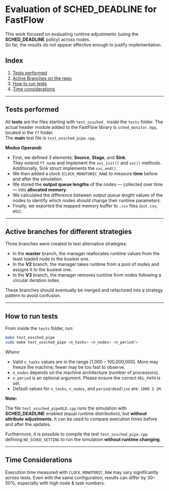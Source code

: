 # Evaluation of SCHED_DEADLINE for FastFlow
This work focused on evaluating runtime adjustments (using the **SCHED_DEADLINE** policy) across nodes.  
So far, the results do not appear effective enough to justify implementation.

## Index
1. [Tests performed](#tests-performed)  
2. [Active Branches on the repo](#active-branches-for-different-strategies)
3. [How to run tests](#how-to-run-tests)  
4. [Time considerations](#time-considerations)  

---

## Tests performed
All **tests** are the files starting with `test_ossched_` inside the `tests` folder. The actual header module added to the FastFlow library is `sched_monitor.hpp`, located in the `ff` folder.  
The **main** test file is `test_ossched_pipe.cpp`.


**Modus Operandi:**

- First, we defined 3 elements: **Source**, **Stage**, and **Sink**.  
  They extend `ff_node` and implement the `svc_init()` and `svc()` methods. Additionally, Sink struct implements the `svc_end()`.  
- We then added a clock (`CLOCK_MONOTONIC_RAW`) to measure **time** before and after the simulation.  
- We stored the **output queue lengths** of the nodes — collected over time — into **allocated memory**.  
- We calculated the difference between *output queue lenght* values of the nodes to identify which nodes should change their runtime parameters.  
- Finally, we exported the mapped memory buffer to `.csv` files (`out.csv`, etc).

---

## Active branches for different strategies
Three branches were created to test alternative strategies:  

- In the **master** branch, the manager reallocates runtime values from the least loaded node to the busiest one.  
- In the **V2** branch, the manager takes runtime from a pool of nodes and assigns it to the busiest one.  
- In the **V3** branch, the manager removes runtime from nodes following a circular iteration index.  

These branches should eventually be merged and refactored into a strategy pattern to avoid confusion.

---

## How to run tests
From inside the `tests` folder, run:

```bash
make test_ossched_pipe
sudo make test_ossched_pipe <n_tasks> <n_nodes> <n_period?> 
```

Where:

- Valid `n_tasks` values are in the range [1,000 – 100,000,000].
  More may freeze the machine; fewer may be too fast to observe.
- `n_nodes` depends on the machine architecture (number of processors).
- `n_period` is an optional argument. Please ensure the correct `REL_PATH` is set.
- Default values for `n_tasks`, `n_nodes`, and `period/deadline` are: `1000 3 1M`.

**Note:**

The file `test_ossched_pipeOLD.cpp` runs the simulation with **SCHED_DEADLINE** enabled (equal runtime distribution), but **without attribute adjustments**.
It can be used to compare execution times before and after the updates.

Furthermore, it is possible to compile the test `test_ossched_pipe.cpp` defining `NO_SCHED_SETTING` to run the simulation **without runtime changing**. 

---

## Time Considerations
Execution time measured with `CLOCK_MONOTONIC_RAW` may vary significantly across tests.
Even with the same configuration, results can differ by 30–50%, especially with high node & task numbers.

